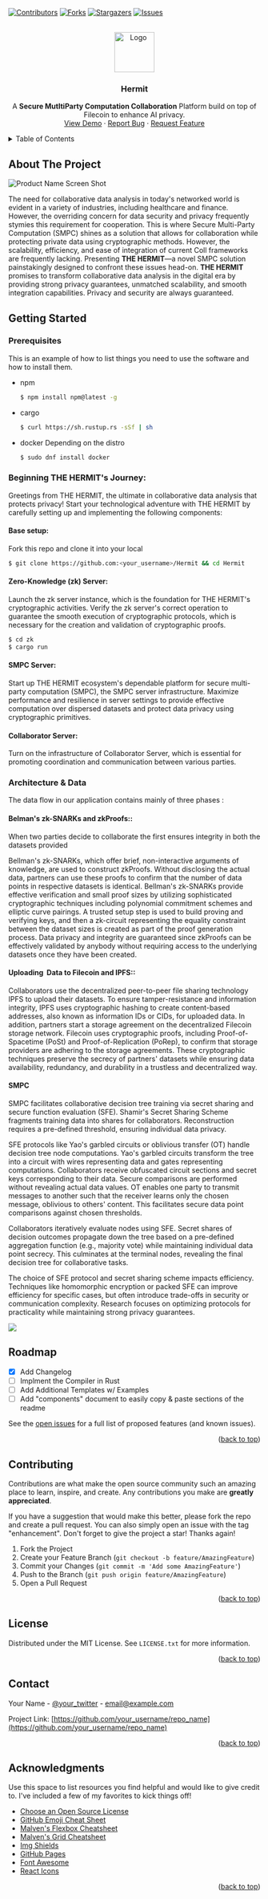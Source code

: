 <a name="readme-top"></a>
[![Contributors][contributors-shield]][contributors-url]
[![Forks][forks-shield]][forks-url]
[![Stargazers][stars-shield]][stars-url]
[![Issues][issues-shield]][issues-url]



<!-- PROJECT LOGO -->
<br />
<div align="center">
  <a href="https://github.com/othneildrew/Best-README-Template">
    <img src="images/logo.png" alt="Logo" width="80" height="80">
  </a>

  <h3 align="center">Hermit</h3>

  <p align="center">
    A <b>Secure MutltiParty Computation Collaboration</b> Platform build on top of Filecoin to enhance AI privacy.
    <br />
    <a href="https://github.com/othneildrew/Best-README-Template">View Demo</a>
    ·
    <a href="https://github.com/othneildrew/Best-README-Template/issues/new?labels=bug&template=bug-report---.md">Report Bug</a>
    ·
    <a href="https://github.com/othneildrew/Best-README-Template/issues/new?labels=enhancement&template=feature-request---.md">Request Feature</a>
  </p>
</div>



<!-- TABLE OF CONTENTS -->
<details>
  <summary>Table of Contents</summary>
  <ol>
    <li>
      <a href="#about-the-project">About The Project</a>
      <ul>
        <li><a href="#built-with">Built With</a></li>
      </ul>
    </li>
    <li>
      <a href="#getting-started">Getting Started</a>
      <ul>
        <li><a href="#prerequisites">Prerequisites</a></li>
        <li><a href="#installation">Installation</a></li>
      </ul>
    </li>
    <li><a href="#usage">Usage</a></li>
    <li><a href="#roadmap">Roadmap</a></li>
    <li><a href="#contributing">Contributing</a></li>
    <li><a href="#license">License</a></li>
    <li><a href="#contact">Contact</a></li>
    <li><a href="#acknowledgments">Acknowledgments</a></li>
  </ol>
</details>



<!-- ABOUT THE PROJECT -->
## About The Project

![Product Name Screen Shot][product-screenshot]

The need for collaborative data analysis in today's networked world is evident in a variety of industries, including healthcare and finance. However, the overriding concern for data security and privacy frequently stymies this requirement for cooperation. This is where Secure Multi-Party Computation (SMPC) shines as a solution that allows for collaboration while protecting private data using cryptographic methods. However, the scalability, efficiency, and ease of integration of current Coll frameworks are frequently lacking. 
Presenting **THE HERMIT**—a novel SMPC solution painstakingly designed to confront these issues head-on. **THE HERMIT** promises to transform collaborative data analysis in the digital era by providing strong privacy guarantees, unmatched scalability, and smooth integration capabilities. Privacy and security are always guaranteed.




<!-- GETTING STARTED -->
## Getting Started

### Prerequisites

This is an example of how to list things you need to use the software and how to install them.
* npm
  ```bash
  $ npm install npm@latest -g
  ```
* cargo
    ```bash
    $ curl https://sh.rustup.rs -sSf | sh
    ```
* docker
    Depending on the distro
    ```bash
    $ sudo dnf install docker
    ```
### Beginning THE HERMIT's Journey:

Greetings from THE HERMIT, the ultimate in collaborative data analysis that protects privacy! Start your technological adventure with THE HERMIT by carefully setting up and implementing the following components:

#### **Base setup**:
Fork this repo and clone it into your local
```bash
$ git clone https://github.com:<your_username>/Hermit && cd Hermit
```

#### **Zero-Knowledge (zk) Server**:
Launch the zk server instance, which is the foundation for THE HERMIT's cryptographic activities. Verify the zk server's correct operation to guarantee the smooth execution of cryptographic protocols, which is necessary for the creation and validation of cryptographic proofs.
```bash
$ cd zk
$ cargo run
```
#### **SMPC Server**: 
Start up THE HERMIT ecosystem's dependable platform for secure multi-party computation (SMPC), the SMPC server infrastructure. Maximize performance and resilience in server settings to provide effective computation over dispersed datasets and protect data privacy using cryptographic primitives.


#### **Collaborator Server**: 
Turn on the infrastructure of Collaborator Server, which is essential for promoting coordination and communication between various parties.


### Architecture & Data
The data flow in our application contains mainly of three phases :
#### **Belman's zk-SNARKs and zkProofs:**:
When two parties decide to collaborate the first ensures integrity in both the datasets provided

Bellman's zk-SNARKs, which offer brief, non-interactive arguments of knowledge, are used to construct zkProofs.
Without disclosing the actual data, partners can use these proofs to confirm that the number of data points in respective datasets is identical.
Bellman's zk-SNARKs provide effective verification and small proof sizes by utilizing sophisticated cryptographic techniques including polynomial commitment schemes and elliptic curve pairings.
A trusted setup step is used to build proving and verifying keys, and then a zk-circuit representing the equality constraint between the dataset sizes is created as part of the proof generation process.
Data privacy and integrity are guaranteed since zkProofs can be effectively validated by anybody without requiring access to the underlying datasets once they have been created.

#### **Uploading  Data to Filecoin and IPFS:**:

Collaborators use the decentralized peer-to-peer file sharing technology IPFS to upload their datasets.
To ensure tamper-resistance and information integrity, IPFS uses cryptographic hashing to create content-based addresses, also known as information IDs or CIDs, for uploaded data.
In addition, partners start a storage agreement on the decentralized Filecoin storage network.
Filecoin uses cryptographic proofs, including Proof-of-Spacetime (PoSt) and Proof-of-Replication (PoRep), to confirm that storage providers are adhering to the storage agreements.
These cryptographic techniques preserve the secrecy of partners' datasets while ensuring data availability, redundancy, and durability in a trustless and decentralized way.

#### **SMPC**
SMPC facilitates collaborative decision tree training via secret sharing and secure function evaluation (SFE). Shamir's Secret Sharing Scheme fragments training data into shares for collaborators. Reconstruction requires a pre-defined threshold, ensuring individual data privacy.

SFE protocols like Yao's garbled circuits or oblivious transfer (OT) handle decision tree node computations. Yao's garbled circuits transform the tree into a circuit with wires representing data and gates representing computations. Collaborators receive obfuscated circuit sections and secret keys corresponding to their data. Secure comparisons are performed without revealing actual data values. OT enables one party to transmit messages to another such that the receiver learns only the chosen message, oblivious to others' content. This facilitates secure data point comparisons against chosen thresholds.

Collaborators iteratively evaluate nodes using SFE. Secret shares of decision outcomes propagate down the tree based on a pre-defined aggregation function (e.g., majority vote) while maintaining individual data point secrecy. This culminates at the terminal nodes, revealing the final decision tree for collaborative tasks.

The choice of SFE protocol and secret sharing scheme impacts efficiency. Techniques like homomorphic encryption or packed SFE can improve efficiency for specific cases, but often introduce trade-offs in security or communication complexity. Research focuses on optimizing protocols for practicality while maintaining strong privacy guarantees.


<img src="images/WhatsApp Image 2024-03-23 at 15.42.57.jpeg">



<!-- ROADMAP -->
## Roadmap

- [x] Add Changelog
- [ ] Implment the Compiler in Rust
- [ ] Add Additional Templates w/ Examples
- [ ] Add "components" document to easily copy & paste sections of the readme

See the [open issues](https://github.com/othneildrew/Best-README-Template/issues) for a full list of proposed features (and known issues).

<p align="right">(<a href="#readme-top">back to top</a>)</p>



<!-- CONTRIBUTING -->
## Contributing

Contributions are what make the open source community such an amazing place to learn, inspire, and create. Any contributions you make are **greatly appreciated**.

If you have a suggestion that would make this better, please fork the repo and create a pull request. You can also simply open an issue with the tag "enhancement".
Don't forget to give the project a star! Thanks again!

1. Fork the Project
2. Create your Feature Branch (`git checkout -b feature/AmazingFeature`)
3. Commit your Changes (`git commit -m 'Add some AmazingFeature'`)
4. Push to the Branch (`git push origin feature/AmazingFeature`)
5. Open a Pull Request

<p align="right">(<a href="#readme-top">back to top</a>)</p>



<!-- LICENSE -->
## License

Distributed under the MIT License. See `LICENSE.txt` for more information.

<p align="right">(<a href="#readme-top">back to top</a>)</p>



<!-- CONTACT -->
## Contact

Your Name - [@your_twitter](https://twitter.com/your_username) - email@example.com

Project Link: [https://github.com/your_username/repo_name](https://github.com/your_username/repo_name)

<p align="right">(<a href="#readme-top">back to top</a>)</p>



<!-- ACKNOWLEDGMENTS -->
## Acknowledgments

Use this space to list resources you find helpful and would like to give credit to. I've included a few of my favorites to kick things off!

* [Choose an Open Source License](https://choosealicense.com)
* [GitHub Emoji Cheat Sheet](https://www.webpagefx.com/tools/emoji-cheat-sheet)
* [Malven's Flexbox Cheatsheet](https://flexbox.malven.co/)
* [Malven's Grid Cheatsheet](https://grid.malven.co/)
* [Img Shields](https://shields.io)
* [GitHub Pages](https://pages.github.com)
* [Font Awesome](https://fontawesome.com)
* [React Icons](https://react-icons.github.io/react-icons/search)

<p align="right">(<a href="#readme-top">back to top</a>)</p>



<!-- MARKDOWN LINKS & IMAGES -->
<!-- https://www.markdownguide.org/basic-syntax/#reference-style-links -->
[contributors-shield]: https://img.shields.io/github/contributors/othneildrew/Best-README-Template.svg?style=for-the-badge
[contributors-url]: https://github.com/othneildrew/utkarshdagoat/Hermit/contributors
[forks-shield]: https://img.shields.io/github/forks/othneildrew/Best-README-Template.svg?style=for-the-badge
[forks-url]: https://github.com/utkarshdagoat/Hermit/members
[stars-shield]: https://img.shields.io/github/stars/othneildrew/Best-README-Template.svg?style=for-the-badge
[stars-url]: https://github.com/utkarshdagoat/Hermit/stargazers
[issues-shield]: https://img.shields.io/github/issues/othneildrew/Best-README-Template.svg?style=for-the-badge
[issues-url]: https://github.com/utkarshdagoat/Hermit/issues
[product-screenshot]: images/frontend.jpeg
[Next.js]: https://img.shields.io/badge/next.js-000000?style=for-the-badge&logo=nextdotjs&logoColor=white
[Next-url]: https://nextjs.org/